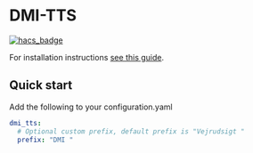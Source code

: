 # DMI-TTS

[![hacs_badge](https://img.shields.io/badge/HACS-Custom-41BDF5.svg?style=for-the-badge)](https://github.com/hacs/integration)

For installation instructions [see this guide](https://hacs.xyz/docs/faq/custom_repositories).
## Quick start
Add the following to your configuration.yaml
```yaml
dmi_tts:
  # Optional custom prefix, default prefix is "Vejrudsigt "
  prefix: "DMI "
```
